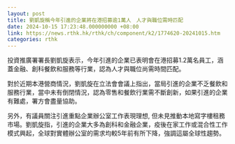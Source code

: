 ```yaml
---
layout: post
title: 劉凱旋稱今年引進的企業將在港招募逾1萬人　人才與職位需時匹配
date: 2024-10-15 17:23:48.000000000 +08:00
link: https://news.rthk.hk/rthk/ch/component/k2/1774620-20241015.htm
categories: rthk
---
```


投資推廣署署長劉凱旋表示，今年引進的企業已表明會在港招募1.2萬名員工，涵蓋金融、創科餐飲和服務等行業，認為人才與職位尚需時間匹配。

對於近期本港營商情況，劉凱旋在立法會會議上指出，當局引進的企業不乏餐飲和服務行業，當中未有倒閉情況，認為零售和餐飲行業需不斷創新，如果引進的企業有難處，署方會盡量協助。

另外，有議員關注引進重點企業辦公室工作表現理想, 但未見推動本地寫字樓租務市場。劉凱旋指，引進的企業大多為創科和金融企業，疫後在家工作或混合性工作模式興起，全球對實體辦公室的需求均較5年前有所下降，強調這屬全球性趨勢。
